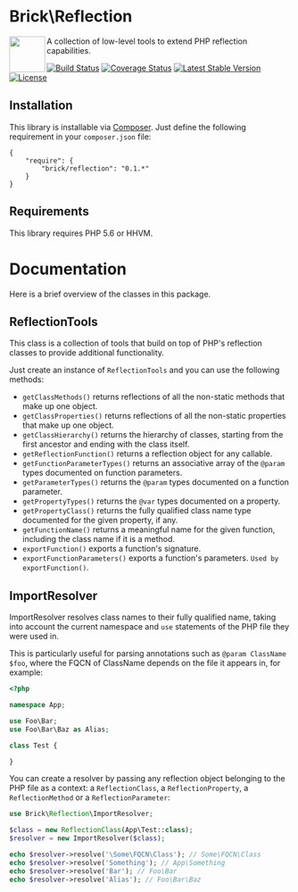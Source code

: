 # Brick\Reflection

<img src="https://raw.githubusercontent.com/brick/brick/master/logo.png" alt="" align="left" height="64">

A collection of low-level tools to extend PHP reflection capabilities.

[![Build Status](https://secure.travis-ci.org/brick/reflection.svg?branch=master)](http://travis-ci.org/brick/reflection)
[![Coverage Status](https://coveralls.io/repos/brick/reflection/badge.svg?branch=master)](https://coveralls.io/r/brick/reflection?branch=master)
[![Latest Stable Version](https://poser.pugx.org/brick/reflection/v/stable)](https://packagist.org/packages/brick/reflection)
[![License](https://img.shields.io/badge/license-MIT-blue.svg)](http://opensource.org/licenses/MIT)

## Installation

This library is installable via [Composer](https://getcomposer.org/).
Just define the following requirement in your `composer.json` file:

    {
        "require": {
            "brick/reflection": "0.1.*"
        }
    }

## Requirements

This library requires PHP 5.6 or HHVM.

# Documentation

Here is a brief overview of the classes in this package.

## ReflectionTools

This class is a collection of tools that build on top of PHP's reflection classes to provide additional functionality.

Just create an instance of `ReflectionTools` and you can use the following methods:

- `getClassMethods()` returns reflections of all the non-static methods that make up one object.
- `getClassProperties()` returns reflections of all the non-static properties that make up one object.
- `getClassHierarchy()` returns the hierarchy of classes, starting from the first ancestor and ending with the class itself.
- `getReflectionFunction()` returns a reflection object for any callable.
- `getFunctionParameterTypes()` returns an associative array of the `@param` types documented on function parameters.
- `getParameterTypes()` returns the `@param` types documented on a function parameter.
- `getPropertyTypes()` returns the `@var` types documented on a property.
- `getPropertyClass()` returns the fully qualified class name type documented for the given property, if any.
- `getFunctionName()` returns a meaningful name for the given function, including the class name if it is a method.
- `exportFunction()` exports a function's signature.
- `exportFunctionParameters()` exports a function's parameters. `Used by exportFunction()`.

## ImportResolver

ImportResolver resolves class names to their fully qualified name, taking into account the current namespace and `use` statements of the PHP file they were used in.

This is particularly useful for parsing annotations such as `@param ClassName $foo`, where the FQCN of ClassName depends on the file it appears in, for example:

```php
<?php

namespace App;

use Foo\Bar;
use Foo\Bar\Baz as Alias;

class Test {

}
```

You can create a resolver by passing any reflection object belonging to the PHP file as a context: a `ReflectionClass`, a `ReflectionProperty`, a `ReflectionMethod` or a `ReflectionParameter`:

```php
use Brick\Reflection\ImportResolver;

$class = new ReflectionClass(App\Test::class);
$resolver = new ImportResolver($class);

echo $resolver->resolve('\Some\FQCN\Class'); // Some\FQCN\Class
echo $resolver->resolve('Something'); // App\Something
echo $resolver->resolve('Bar'); // Foo\Bar
echo $resolver->resolve('Alias'); // Foo\Bar\Baz
```
